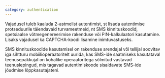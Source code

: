 ```yaml
---
category: authentication
---
```

Vajadusel tuleb kaaluda 2-astmelist autentimist, st lisada autentimise
protseduurile täiendavaid turvameetmeid, nt SMS kinnituskoodid, spetsiaalse
võtmegenereerimise rakenduse või PIN-kalkulaatori kasutamine. Lisaks vajadusel
ka CAPTCHA-koodi lisamine inimtuvastuseks.  

SMS kinnituskoodide kasutamisel on rakenduse arendajal või tellijal soovitav iga
sihtturu mobiilioperaatoritelt uurida, kas SMS-ide saatmiseks kasutataval
teenusepakkujal on kohalike operaatoritega sõlmitud vastavad teenuslepingud, mis
tagavad autentimiskoode sisaldavate SMS-ide jõudmise lõppkasutajateni.
